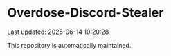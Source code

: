 # Overdose-Discord-Stealer

Last updated: 2025-06-14 10:20:28

This repository is automatically maintained.
